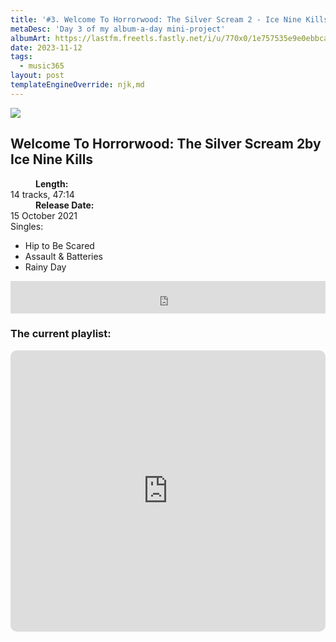 ```yaml
---
title: '#3. Welcome To Horrorwood: The Silver Scream 2 - Ice Nine Kills'
metaDesc: 'Day 3 of my album-a-day mini-project'
albumArt: https://lastfm.freetls.fastly.net/i/u/770x0/1e757535e9e0ebbca3178f670756581d.jpg#1e757535e9e0ebbca3178f670756581d
date: 2023-11-12
tags:
  - music365
layout: post
templateEngineOverride: njk,md
---
```


<aside class="album-profile" style="--shadow: rgb(40,45,60)">
  <div class="album-profile__image">
    <img crossorigin="anonymous" src="{{ albumArt }}"/>
  </div>
  <div class="aside__content">
    <h1><strong>Welcome To Horrorwood: The Silver Scream 2</strong>by Ice Nine Kills</h1>
    <dl>
      <div>
        <dd><strong>Length:</strong></dd>
        <dt>14 tracks, 47:14</dt>
      </div>
      <div>
        <dd><strong>Release Date:</strong></dd>
        <dt>15 October 2021</dt>
      </div>
      <div class="singles">
        <span>Singles:</span>
        <ul>
          <li>Hip to Be Scared</li>
          <li>Assault & Batteries</li>
          <li>Rainy Day</li>
        </ul>
      </div>
    </dl>
    <div class="color-grid" style="--opacity: 1;">
      <div class="color-grid__container">
					<span class="color color--1" style="--firstColor: rgb(40,45,60)"></span>
					<span class="color color--2" style="--secondaryColor: rgb(154,166,174)"></span>
					<span class="color color--3" style="--thirdColor: rgb(107,124,153)"></span>
      </div>
    </div>
  </div>
</aside>

<iframe width="100%" height="52" src="https://odesli.co/embed/?url=https%3A%2F%2Falbum.link%2Fi%2F1589012290&theme=light" frameborder="0" allowfullscreen sandbox="allow-same-origin allow-scripts allow-presentation allow-popups allow-popups-to-escape-sandbox" allow="clipboard-read; clipboard-write"></iframe>

### The current playlist:

<iframe allow="autoplay *; encrypted-media *; fullscreen *; clipboard-write" frameborder="0" height="450" style="width:100%;max-width:660px;overflow:hidden;border-radius:10px;" sandbox="allow-forms allow-popups allow-same-origin allow-scripts allow-storage-access-by-user-activation allow-top-navigation-by-user-activation" src="https://embed.music.apple.com/gb/playlist/music365/pl.u-AkAmEd9ix4MAZYJ"></iframe>

